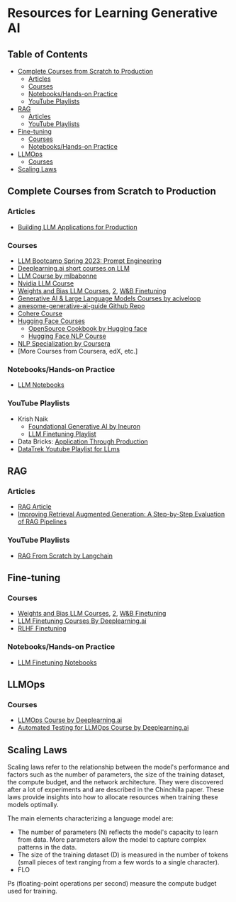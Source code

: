 # Resources for Learning Generative AI

## Table of Contents
- [Complete Courses from Scratch to Production](#complete-courses-from-scratch-to-production)
  - [Articles](#articles-under-complete-courses-from-scratch-to-production)
  - [Courses](#courses-under-complete-courses-from-scratch-to-production)
  - [Notebooks/Hands-on Practice](#notebookshands-on-practice-under-complete-courses-from-scratch-to-production)
  - [YouTube Playlists](#youtube-playlists-under-complete-courses-from-scratch-to-production)
- [RAG](#rag)
  - [Articles](#articles-under-rag)
  - [YouTube Playlists](#youtube-playlists-under-rag)
- [Fine-tuning](#fine-tuning)
  - [Courses](#courses-under-fine-tuning)
  - [Notebooks/Hands-on Practice](#notebookshands-on-practice-under-fine-tuning)
- [LLMOps](#llmops)
  - [Courses](#courses-under-llmops)
- [Scaling Laws](#scaling-laws)

## Complete Courses from Scratch to Production
### Articles
- [Building LLM Applications for Production](https://huyenchip.com/2023/04/11/llm-engineering.html)
### Courses
- [LLM Bootcamp Spring 2023: Prompt Engineering](https://fullstackdeeplearning.com/llm-bootcamp/spring-2023/prompt-engineering/)
- [Deeplearning.ai short courses on LLM](https://www.deeplearning.ai/short-courses/langchain-for-llm-application-development/)
- [LLM  Course by mlbabonne](https://github.com/mlabonne/llm-course)
- [Nvidia LLM Course](https://www.nvidia.com/en-in/training/)
- [Weights and Bias LLM Courses](https://www.wandb.courses/pages/w-b-courses), [2](https://www.wandb.courses/courses/building-llm-powered-apps), [W&B Finetuning](https://www.wandb.courses/courses/training-fine-tuning-LLMs)
- [Generative AI & Large Language Models Courses by aciveloop](https://learn.activeloop.ai/)
- [awesome-generative-ai-guide Github Repo](https://github.com/aishwaryanr/awesome-generative-ai-guide/tree/main)
- [Cohere Course](https://docs.cohere.com/docs/the-cohere-platform)
- [Hugging Face Courses](https://huggingface.co/learn)
  - [OpenSource Cookbook by Hugging face](https://huggingface.co/learn/cookbook/index)
  - [Hugging Face NLP Course](https://huggingface.co/learn/nlp-course/chapter1/1?fw=pt)
- [NLP Specialization by Coursera](https://www.coursera.org/specializations/natural-language-processing)
- [More Courses from Coursera, edX, etc.]

### Notebooks/Hands-on Practice
- [LLM Notebooks](https://mlabonne.github.io/blog/posts/2023-06-07-Decoding_strategies.html)

### YouTube Playlists
- Krish Naik
  - [Foundational Generative AI by Ineuron](https://www.youtube.com/playlist?list=PLmQAMKHKeLZ-iTT-E2kK9uePrJ1Xua9VL)
  - [LLM Finetuning Playlist](https://www.youtube.com/playlist?list=PLZoTAELRMXVN9VbAx5I2VvloTtYmlApe3)
- Data Bricks: [Application Through Production](https://www.youtube.com/playlist?list=PLTPXxbhUt-YWSR8wtILixhZLF9qB_1yZm)
- [DataTrek Youtube Playlist for LLms](https://www.youtube.com/playlist?list=PL89V0TQq5GLofVxfT3D9hVK96ODiCghuM)

## RAG
### Articles
- [RAG Article](https://stackoverflow.blog/2023/10/18/retrieval-augmented-generation-keeping-llms-relevant-and-current/)
- [Improving Retrieval Augmented Generation: A Step-by-Step Evaluation of RAG Pipelines](https://www.pondhouse-data.com/blog/evaluate-rag-performance-using-ragas)

### YouTube Playlists
- [RAG From Scratch by Langchain](https://www.youtube.com/watch?v=wd7TZ4w1mSw&list=PLfaIDFEXuae2LXbO1_PKyVJiQ23ZztA0x)

## Fine-tuning
### Courses
- [Weights and Bias LLM Courses](https://www.wandb.courses/pages/w-b-courses), [2](https://www.wandb.courses/courses/building-llm-powered-apps), [W&B Finetuning](https://www.wandb.courses/courses/training-fine-tuning-LLMs)
- [LLM Finetuning Courses By Deeplearning.ai](https://www.deeplearning.ai/short-courses/finetuning-large-language-models/)
- [RLHF Finetuning](https://www.deeplearning.ai/short-courses/reinforcement-learning-from-human-feedback/)

### Notebooks/Hands-on Practice
- [LLM Finetuning Notebooks](https://github.com/ashishpatel26/LLM-Finetuning)

## LLMOps
### Courses
- [LLMOps Course by Deeplearning.ai](https://www.deeplearning.ai/short-courses/llmops/)
- [Automated Testing for LLMOps Course by Deeplearning.ai](https://www.deeplearning.ai/short-courses/automated-testing-llmops/)

## Scaling Laws
Scaling laws refer to the relationship between the model's performance and factors such as the number of parameters, the size of the training dataset, the compute budget, and the network architecture. They were discovered after a lot of experiments and are described in the Chinchilla paper. These laws provide insights into how to allocate resources when training these models optimally.

The main elements characterizing a language model are:

- The number of parameters (N) reflects the model's capacity to learn from data. More parameters allow the model to capture complex patterns in the data.
- The size of the training dataset (D) is measured in the number of tokens (small pieces of text ranging from a few words to a single character).
- FLO

Ps (floating-point operations per second) measure the compute budget used for training.
